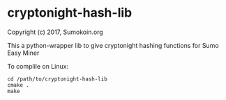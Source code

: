 # cryptonight-hash-lib

Copyright (c) 2017, Sumokoin.org

This a python-wrapper lib to give cryptonight hashing functions for Sumo Easy Miner

To complile on Linux:

	cd /path/to/cryptonight-hash-lib
	cmake .
	make